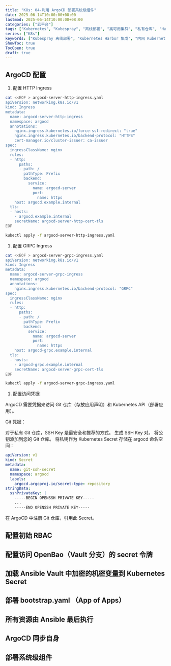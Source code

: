 ```yaml
---
title: "K8s: 04-利用 ArgoCD 部署系统级组件"
date: 2025-06-14T10:00:00+08:00
lastmod: 2025-06-14T10:00:00+08:00
categories: ["云平台"]
tags: ["Kubernetes", "Kubespray", "离线部署", "高可用集群", "私有仓库", "Harbor"]
series: ["K8s"]
keywords: ["Kubespray 离线部署", "Kubernetes Harbor 集成", "内网 Kubernetes 部署", "Kubernetes 高可用生产集群"]
ShowToc: true
TocOpen: true
draft: true
---
```


## ArgoCD 配置

1. 配置 HTTP Ingress

```bash
cat <<EOF > argocd-server-http-ingress.yaml
apiVersion: networking.k8s.io/v1
kind: Ingress
metadata:
  name: argocd-server-http-ingress
  namespace: argocd
  annotations:
    nginx.ingress.kubernetes.io/force-ssl-redirect: "true"
    nginx.ingress.kubernetes.io/backend-protocol: "HTTPS"
    cert-manager.io/cluster-issuer: ca-issuer
spec:
  ingressClassName: nginx
  rules:
  - http:
      paths:
      - path: /
        pathType: Prefix
        backend:
          service:
            name: argocd-server
            port:
              name: https
    host: argocd.example.internal
  tls:
  - hosts:
    - argocd.example.internal
    secretName: argocd-server-http-cert-tls
EOF

kubectl apply -f argocd-server-http-ingress.yaml
```

1. 配置 GRPC Ingress

```bash
cat <<EOF > argocd-server-grpc-ingress.yaml
apiVersion: networking.k8s.io/v1
kind: Ingress
metadata:
  name: argocd-server-grpc-ingress
  namespace: argocd
  annotations:
    nginx.ingress.kubernetes.io/backend-protocol: "GRPC"
spec:
  ingressClassName: nginx
  rules:
  - http:
      paths:
      - path: /
        pathType: Prefix
        backend:
          service:
            name: argocd-server
            port:
              name: https
    host: argocd-grpc.example.internal
  tls:
  - hosts:
    - argocd-grpc.example.internal
    secretName: argocd-server-grpc-cert-tls
EOF

kubectl apply -f argocd-server-grpc-ingress.yaml
```

1. 配置访问凭据

ArgoCD 需要凭据来访问 Git 仓库（存放应用声明）和 Kubernetes API（部署应用）。

Git 凭据：

对于私有 Git 仓库，SSH Key 是最安全和推荐的方式。
生成 SSH Key 对。
将公钥添加到您的 Git 仓库。
将私钥作为 Kubernetes Secret 存储在 argocd 命名空间：

```yaml
apiVersion: v1
kind: Secret
metadata:
  name: git-ssh-secret
  namespace: argocd
  labels:
    argocd.argoproj.io/secret-type: repository
stringData:
  sshPrivateKey: |
    -----BEGIN OPENSSH PRIVATE KEY-----
    ...
    -----END OPENSSH PRIVATE KEY-----
```
在 ArgoCD 中注册 Git 仓库，引用此 Secret。

## 配置初始 RBAC

## 配置访问 OpenBao（Vault 分支）的 secret 令牌

## 加载 Ansible Vault 中加密的机密变量到 Kubernetes Secret

## 部署 bootstrap.yaml （App of Apps）

## 所有资源由 Ansible 最后执行

## ArgoCD 同步自身

## 部署系统级组件
